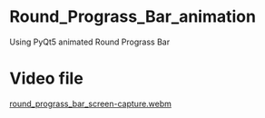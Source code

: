 # Round_Prograss_Bar_animation
Using PyQt5 animated Round Prograss Bar 

# Video file

[round_prograss_bar_screen-capture.webm](https://user-images.githubusercontent.com/32560614/233259656-b933cdaa-22cd-4f78-8c9f-a6e450f14301.webm)
